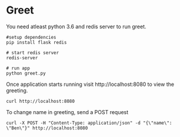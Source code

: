 # Greet
You need atleast python 3.6 and redis server to run greet.

```
#setup dependencies
pip install flask redis

# start redis server
redis-server

# run app
python greet.py
```

Once application starts running visit http://localhost:8080 to view the greeting. 

```
curl http://localhost:8080
```

To change name in greeting, send a POST request

```
curl -X POST -H "Content-Type: application/json" -d "{\"name\": \"Ben\"}" http://localhost:8080
```
